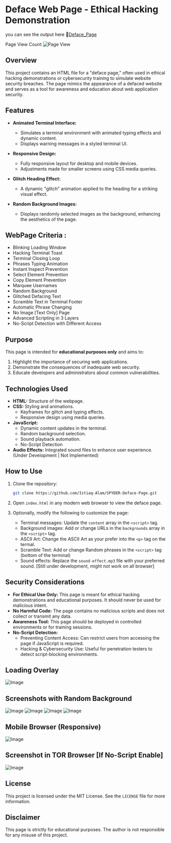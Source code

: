 # Deface Web Page - Ethical Hacking Demonstration
you can see the output here 🔗[Deface_Page](https://istiaq-alam.github.io/SPYDER-Deface-Page/)

Page View Count   ![Page View](https://hits.sh/https://istiaq-alam.github.io/SPYDER-Deface-Page.svg?style=flat-square)

## Overview
This project contains an HTML file for a "deface page," often used in ethical hacking demonstrations or cybersecurity training to simulate website security breaches. The page mimics the appearance of a defaced website and serves as a tool for awareness and education about web application security.

## Features 

- **Animated Terminal Interface:**
  - Simulates a terminal environment with animated typing effects and dynamic content.
  - Displays warning messages in a styled terminal UI.
  
- **Responsive Design:**  
  - Fully responsive layout for desktop and mobile devices.
  - Adjustments made for smaller screens using CSS media queries.

- **Glitch Heading Effect:** 
  - A dynamic "glitch" animation applied to the heading for a striking visual effect.

- **Random Background Images:**
  - Displays randomly selected images as the background, enhancing the aesthetics of the page.

## WebPage Criteria :
- Blinking Loading Window
- Hacking Terminal Toast
- Terminal Closing Loop
- Phrases Typing Animation  
- Instant Inspect Prevention
- Select Element Prevention
- Copy Element Prevention
- Marquee Usernames
- Random Background
- Glitched Defacing Text
- Scramble Text in Terminal Footer 
- Automatic Phrase Changing 
- No Image [Text Only] Page
- Advanced Scripting in 3 Layers
- No-Script Detection with Different Access


## Purpose
This page is intended for **educational purposes only** and aims to:

1. Highlight the importance of securing web applications.
2. Demonstrate the consequences of inadequate web security.
3. Educate developers and administrators about common vulnerabilities.


## Technologies Used

- **HTML:** Structure of the webpage.
- **CSS:** Styling and animations.
  - Keyframes for glitch and typing effects.
  - Responsive design using media queries.
- **JavaScript:**
  - Dynamic content updates in the terminal.
  - Random background selection.
  - Sound playback automation.
  - No-Script Detection
- **Audio Effects:** Integrated sound files to enhance user experience.  (Under Development | Not Implemented)

## How to Use

1. Clone the repository:
   ```bash
   git clone https://github.com/Istiaq-Alam/SPYDER-Deface-Page.git
   ```

2. Open `index.html` in any modern web browser to view the deface page.

3. Optionally, modify the following to customize the page:
   - Terminal messages: Update the `content` array in the `<script>` tag.
   - Background images: Add or change URLs in the `backgrounds` array in the `<script>` tag.
   - ASCII Art: Change the ASCII Art as your prefer into the `<p>` tag on the termal.
   - Scramble Text: Add or change Random phrases in the `<script>` tag (bottom of the terminal) 
   - Sound effects: Replace the `sound-effect.mp3` file with your preferred sound. [Still under development, might not work on all browser] 

## Security Considerations

- **For Ethical Use Only:** This page is meant for ethical hacking demonstrations and educational purposes. It should never be used for malicious intent.
- **No Harmful Code:** The page contains no malicious scripts and does not collect or transmit any data.
- **Awareness Tool:** This page should be deployed in controlled environments or for training sessions.
- **No-Script Detection:**
  - Preventing Content Access: Can restrict users from accessing the page if JavaScript is required.
  - Hacking & Cybersecurity Use: Useful for penetration testers to detect script-blocking environments.

## Loading Overlay
![Image](https://github.com/user-attachments/assets/d615f935-aaf1-4a33-8e4e-fe69154fb2b1)

## Screenshots with Random Background 
![Image](https://github.com/user-attachments/assets/92535c15-aa0f-4ecb-9681-ff0721a3e067)
![Image](https://github.com/user-attachments/assets/0fc4038f-1706-4035-9016-46cc7ff7f78a)
![Image](https://github.com/user-attachments/assets/bf657d1e-2f13-4ef5-a423-56b1f2aa505e)
![Image](https://github.com/user-attachments/assets/caaea55a-e007-4b7b-a3cd-f61a9f08ac97)

## Mobile Browser (Responsive)
![Image](https://github.com/user-attachments/assets/62de8faa-73a2-4437-a06b-ac1ea8759b04)

## Screenshot in TOR Browser [If No-Script Enable]
![Image](https://github.com/user-attachments/assets/662ff8d7-c9e5-4924-83d9-ff1758d1c66f)

## License
This project is licensed under the MIT License. See the `LICENSE` file for more information.

## Disclaimer
This page is strictly for educational purposes. The author is not responsible for any misuse of this project.
